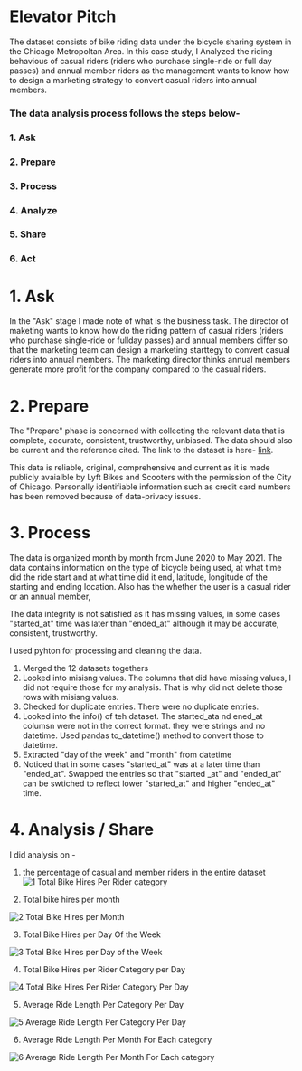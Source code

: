 # Elevator Pitch
The dataset consists of bike riding data under the bicycle sharing system in the Chicago Metropoltan Area. In this case study, I Analyzed the riding behavious of casual riders (riders who purchase single-ride or full day passes) and annual member riders as the management wants to know how to design a marketing strategy to convert casual riders into annual members. 


### The data analysis process follows the steps below-
### 1. Ask
### 2. Prepare
### 3. Process
### 4. Analyze
### 5. Share
### 6. Act

# 1. Ask
In the "Ask" stage I made note of what is the business task. The director of maketing wants to know how do the riding pattern of casual riders (riders who purchase single-ride or fullday passes) and annual members differ so that the marketing team can design a marketing starttegy to convert casual riders into annual members. The marketing director thinks annual members generate more profit for the company compared to the casual riders. 

# 2. Prepare
The "Prepare" phase is concerned with collecting the relevant data that is complete, accurate, consistent, trustworthy, unbiased. The data should also be current and the reference cited. The link to the dataset is here- [link](https://divvy-tripdata.s3.amazonaws.com/index.html).

This data is reliable, original, comprehensive and current as it is made publicly avaialble by Lyft Bikes and Scooters with the permission of the City of Chicago. Personally identifiable information such as credit card numbers has been removed because of data-privacy issues.

# 3. Process
The data is organized month by month from June 2020 to May 2021. 
The data contains information on the type of bicycle being used, at what time did the ride start and at what time did it end, latitude, longitude of the starting and ending location. Also has the whether the user is a casual rider or an annual member,

The data integrity is not satisfied as it has missing values, in some cases "started_at" time was later than "ended_at" although it may be accurate, consistent, trustworthy. 

I used pyhton for processing and cleaning the data.

1. Merged the 12 datasets togethers
2. Looked into misisng values. The columns that did have missing values, I did not require those for my analysis. That is why did not delete those rows with misisng values. 
3. Checked for duplicate entries. There were no duplicate entries.
4. Looked into the info() of teh dataset. The started_ata nd ened_at columsn were not in the correct format. they were strings and no datetime. Used pandas to_datetime() method to convert those to datetime.
5. Extracted "day of the week" and "month" from datetime
6. Noticed that in some cases "started_at" was at a later time than "ended_at". Swapped the entries so that "started _at" and "ended_at" can be swtiched to reflect lower "started_at" and higher "ended_at" time.

# 4. Analysis / Share
I did analysis on -
1. the percentage of casual and member riders in the entire dataset
![1  Total Bike Hires Per Rider category](https://user-images.githubusercontent.com/43137227/166157814-777c0507-eacb-46f3-8ef0-e12411dabe0d.PNG)

2. Total bike hires per month

![2  Total Bike Hires per Month](https://user-images.githubusercontent.com/43137227/166157948-e883ebcc-f706-4c73-8cd2-02476c714548.PNG)


3. Total Bike Hires per Day Of the Week

![3  Total Bike Hires per Day of the Week](https://user-images.githubusercontent.com/43137227/166158063-ee9613f4-e459-4ada-b82d-9072b57542c5.PNG)


4. Total Bike Hires per Rider Category per Day

![4  Total Bike Hires Per Rider Category Per Day](https://user-images.githubusercontent.com/43137227/166158151-5e9cfcab-be7f-4c2f-98c5-df06e6118ca3.PNG)


5. Average Ride Length Per Category Per Day

![5  Average Ride Length Per Category Per Day](https://user-images.githubusercontent.com/43137227/166158257-1f3cc840-29de-4b3f-afdb-dedfebf479c0.PNG)

6. Average Ride Length Per Month For Each category

![6  Average Ride Length Per Month For Each category](https://user-images.githubusercontent.com/43137227/166158400-755074ea-56f5-4b7e-89fe-9214e91594b8.PNG)




